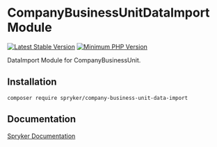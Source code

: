 # CompanyBusinessUnitDataImport Module
[![Latest Stable Version](https://poser.pugx.org/spryker/company-business-unit-data-import/v/stable.svg)](https://packagist.org/packages/spryker/company-business-unit-data-import)
[![Minimum PHP Version](https://img.shields.io/badge/php-%3E%3D%208.2-8892BF.svg)](https://php.net/)

DataImport Module for CompanyBusinessUnit.

## Installation

```
composer require spryker/company-business-unit-data-import
```

## Documentation

[Spryker Documentation](https://docs.spryker.com)
